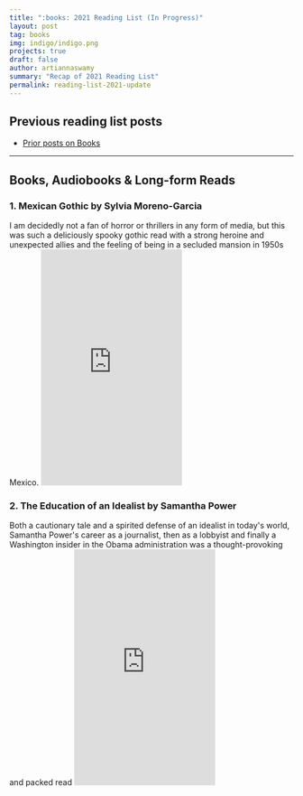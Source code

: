 ```yaml
---
title: ":books: 2021 Reading List (In Progress)"
layout: post
tag: books
img: indigo/indigo.png
projects: true
draft: false
author: artiannaswamy
summary: "Recap of 2021 Reading List"
permalink: reading-list-2021-update
---
```


<h2 class="title">Previous reading list posts</h2>

- <a href="{{ site.url }}/tags/#books" target="_blank">Prior posts on Books</a>

---

<h2 class="title">Books, Audiobooks & Long-form Reads</h2>

<h3>1. Mexican Gothic by Sylvia Moreno-Garcia</h3>
I am decidedly not a fan of horror or thrillers in any form of media, but this was such a deliciously spooky gothic read with a strong heroine and unexpected allies and the feeling of being in a secluded mansion in 1950s Mexico.
<iframe type="text/html" width="250" height="418" frameborder="0" allowfullscreen style="max-width:100%" src="https://read.amazon.com/kp/card?asin=B07YK1K1YK&preview=newtab&linkCode=kpe&ref_=cm_sw_r_kb_dp_62A0ABW6WQYK2FPKNW69&hideBuy=true&hideShare=true" ></iframe>

<h3>2. The Education of an Idealist by Samantha Power</h3>
Both a cautionary tale and a spirited defense of an idealist in today's world, Samantha Power's career as a journalist, then as a lobbyist and finally a Washington insider in the Obama administration was a thought-provoking and packed read
<iframe type="text/html" width="250" height="418" frameborder="0" allowfullscreen style="max-width:100%" src="https://read.amazon.com/kp/card?asin=B07NVP9DR4&preview=newtab&linkCode=kpe&ref_=cm_sw_r_kb_dp_BXDZBMF1YSBPRCDDWY9R&hideBuy=true&hideShare=true" ></iframe>
